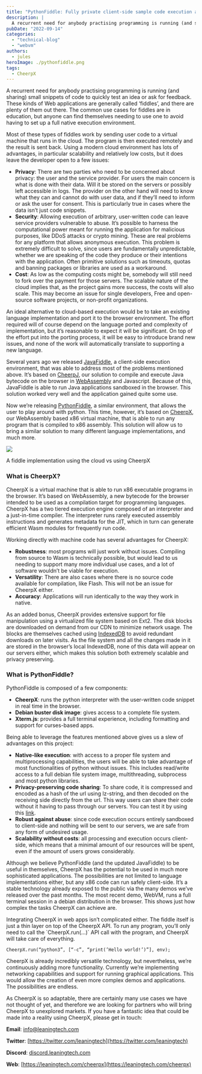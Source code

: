 ```yaml
---
title: "PythonFiddle: Fully private client-side sample code execution and sharing"
description: |
  A recurrent need for anybody practising programming is running (and sharing) small snippets of code to quickly test an idea or ask for feedback. These kinds of Web applications are generally called ‘fiddles’, and there are plenty of them out there. The common use cases for fiddles are in education, but anyone can find themselves needing to use one to avoid having to set up a full native execution environment.
pubDate: "2022-09-14"
categories:
  - "technical-blog"
  - "webvm"
authors:
  - jules
heroImage: ./pythonfiddle.png
tags:
  - CheerpX
---
```


A recurrent need for anybody practising programming is running (and sharing) small snippets of code to quickly test an idea or ask for feedback. These kinds of Web applications are generally called ‘fiddles’, and there are plenty of them out there. The common use cases for fiddles are in education, but anyone can find themselves needing to use one to avoid having to set up a full native execution environment.

Most of these types of fiddles work by sending user code to a virtual machine that runs in the cloud. The program is then executed remotely and the result is sent back. Using a modern cloud environment has lots of advantages, in particular scalability and relatively low costs, but it does leave the developer open to a few issues:

- **Privacy**: There are two parties who need to be concerned about privacy: the user and the service provider. For users the main concern is what is done with their data. Will it be stored on the servers or possibly left accessible in logs. The provider on the other hand will need to know what they can and cannot do with user data, and if they’ll need to inform or ask the user for consent. This is particularly true in cases where the data isn’t just code snippets.
- **Security**: Allowing execution of arbitrary, user-written code can leave service providers vulnerable to abuse. It’s possible to harness the computational power meant for running the application for malicious purposes, like DDoS attacks or crypto mining. These are real problems for any platform that allows anonymous execution. This problem is extremely difficult to solve, since users are fundamentally unpredictable, whether we are speaking of the code they produce or their intentions with the application. Often primitive solutions such as timeouts, quotas and banning packages or libraries are used as a workaround.
- **Cost**: As low as the computing costs might be, somebody will still need to fork over the payment for those servers. The scalable nature of the cloud implies that, as the project gains more success, the costs will also scale. This may become an issue for single developers, Free and open-source software projects, or non-profit organizations.

An ideal alternative to cloud-based execution would be to take an existing language implementation and port it to the browser environment. The effort required will of course depend on the language ported and complexity of implementation, but it’s reasonable to expect it will be significant. On top of the effort put into the porting process, it will be easy to introduce brand new issues, and none of the work will automatically translate to supporting a new language.

Several years ago we released [JavaFiddle](http://javafiddle.leaningtech.com), a client-side execution environment, that was able to address most of the problems mentioned above. It’s based on [CheerpJ](https://leaningtech.com/cheerpj), our solution to compile and execute Java bytecode on the browser in [WebAssembly](https://webassembly.org/) and Javascript. Because of this, JavaFiddle is able to run Java applications sandboxed in the browser. This solution worked very well and the application gained quite some use.

Now we’re releasing [PythonFiddle](http://pythonfiddle.leaningtech.com), a similar environment, that allows the user to play around with python. This time, however, it’s based on [CheerpX](https://leaningtech.com/cheerpx), our WebAssembly based x86 virtual machine, that is able to run any program that is compiled to x86 assembly. This solution will allow us to bring a similar solution to many different language implementations, and much more.

![](https://cdn-images-1.medium.com/max/800/0*o-URuAfTdPnfXd_T)

A fiddle implementation using the cloud vs using CheerpX

### What is CheerpX?

CheerpX is a virtual machine that is able to run x86 executable programs in the browser. It’s based on WebAssembly, a new bytecode for the browser intended to be used as a compilation target for programming languages. CheerpX has a two tiered execution engine composed of an interpreter and a just-in-time compiler. The interpreter runs rarely executed assembly instructions and generates metadata for the JIT, which in turn can generate efficient Wasm modules for frequently run code.

Working directly with machine code has several advantages for CheerpX:

- **Robustness**: most programs will just work without issues. Compiling from source to Wasm is technically possible, but would lead to us needing to support many more individual use cases, and a lot of software wouldn’t be viable for execution.
- **Versatility**: There are also cases where there is no source code available for compilation, like Flash. This will not be an issue for CheerpX either.
- **Accuracy**: Applications will run identically to the way they work in native.

As an added bonus, CheerpX provides extensive support for file manipulation using a virtualized file system based on Ext2. The disk blocks are downloaded on demand from our CDN to minimize network usage. The blocks are themselves cached using [IndexedDB](https://developer.mozilla.org/en-US/docs/Web/API/IndexedDB_API) to avoid redundant downloads on later visits. As the file system and all the changes made in it are stored in the browser’s local IndexedDB, none of this data will appear on our servers either, which makes this solution both extremely scalable and privacy preserving.

### What is PythonFiddle?

PythonFiddle is composed of a few components:

- **CheerpX**: runs the python interpreter with the user-written code snippet in real time in the browser.
- **Debian buster disk image**: gives access to a complete file system.
- **Xterm.js**: provides a full terminal experience, including formatting and support for curses-based apps.

Being able to leverage the features mentioned above gives us a slew of advantages on this project:

- **Native-like execution**: with access to a proper file system and multiprocessing capabilities, the users will be able to take advantage of most functionalities of python without issues. This includes read/write access to a full debian file system image, multithreading, subprocess and most python libraries.
- **Privacy-preserving code sharing**: To share code, it is compressed and encoded as a hash of the url using lz-string, and then decoded on the receiving side directly from the url. This way users can share their code without it having to pass through our servers. You can test it by using this [link](https://pythonfiddle.leaningtech.com/#A4JwlgdgLgFARACTAAgGYgPYFtkEMRRgDGANgKZwCUQA).
- **Robust against abuse**: since code execution occurs entirely sandboxed to client-side and nothing will be sent to our servers, we are safe from any form of undesired usage.
- **Scalability without costs**: all processing and execution occurs client-side, which means that a minimal amount of our resources will be spent, even if the amount of users grows considerably.

Although we believe PythonFiddle (and the updated JavaFiddle) to be useful in themselves, CheerpX has the potential to be used in much more sophisticated applications. The possibilities are not limited to language implementations either, but any x86 code can run safely client-side. It’s a stable technology already exposed to the public via the many demos we’ve released over the past months. The most recent demo, WebVM, runs a full terminal session in a debian distribution in the browser. This shows just how complex the tasks CheerpX can achieve are.

Integrating CheerpX in web apps isn’t complicated either. The fiddle itself is just a thin layer on top of the CheerpX API. To run any program, you’ll only need to call the \`CheerpX.run(…)\` API call with the program, and CheerpX will take care of everything.

```
CheerpX.run(“python3”, [“-c”, “print(’Hello world!’)”], env);
```

CheerpX is already incredibly versatile technology, but nevertheless, we’re continuously adding more functionality. Currently we’re implementing networking capabilities and support for running graphical applications. This would allow the creation of even more complex demos and applications. The possibilities are endless.

As CheerpX is so adaptable, there are certainly many use cases we have not thought of yet, and therefore we are looking for partners who will bring CheerpX to unexplored markets. If you have a fantastic idea that could be made into a reality using CheerpX, please get in touch:

**Email**: [info@leaningtech.com](mailto:info@leaningtech.com)

**Twitter**: [https://twitter.com/leaningtech](https://twitter.com/leaningtech)

**Discord**: [discord.leaningtech.com](http://discord.leaningtech.com)

**Web**: [https://leaningtech.com/cheerpx](https://leaningtech.com/cheerpx)
